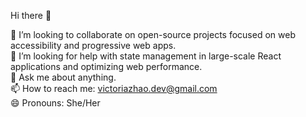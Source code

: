 Hi there 👋


👯 I’m looking to collaborate on open-source projects focused on web accessibility and progressive web apps.  <br />
🤔 I’m looking for help with state management in large-scale React applications and optimizing web performance.  <br />
💬 Ask me about anything. <br />
📫 How to reach me: victoriazhao.dev@gmail.com  <br />
😄 Pronouns: She/Her  <br />
